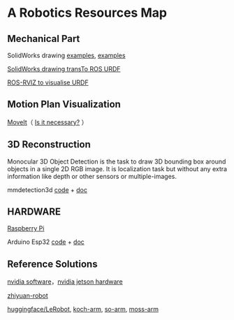 # A Robotics Resources Map

## Mechanical Part

SolidWorks drawing [examples](https://grabcad.com/), [examples](https://my.solidworks.com/cadmodels)

[SolidWorks drawing transTo ROS URDF](https://github.com/ros/solidworks_urdf_exporter)

[ROS-RVIZ to visualise URDF](http://docs.ros.org/en/jazzy/Tutorials/Intermediate/URDF/Building-a-Visual-Robot-Model-with-URDF-from-Scratch.html)

## Motion Plan Visualization

[MoveIt](https://github.com/moveit/moveit2)（ [Is it necessary?](https://www.researchgate.net/post/Is_it_necessary_to_use_visualization_tools_for_the_motion_trajectory_planning_of_a_robotic_arm) ）

## 3D Reconstruction

Monocular 3D Object Detection is the task to draw 3D bounding box around objects in a single 2D RGB image. It is localization task but without any extra information like depth or other sensors or multiple-images. 

mmdetection3d [code](https://github.com/open-mmlab/mmdetection3d) + [doc](https://mmdetection3d.readthedocs.io/en/latest/)

## HARDWARE

[Raspberry Pi](https://www.raspberrypi.com/products/)

Arduino Esp32 [code](https://github.com/espressif/arduino-esp32) + [doc](https://docs.espressif.com/projects/arduino-esp32/en/latest/)

## Reference Solutions

[nvidia software](https://developer.nvidia.com/isaac)，[nvidia jetson hardware](https://www.nvidia.com/en-us/autonomous-machines/embedded-systems/)

[zhiyuan-robot](https://github.com/AgibotTech)

[huggingface/LeRobot](https://github.com/huggingface/lerobot), [koch-arm](https://github.com/jess-moss/koch-v1-1), [so-arm](https://github.com/TheRobotStudio/SO-ARM100), [moss-arm](https://github.com/jess-moss/moss-robot-arms)


